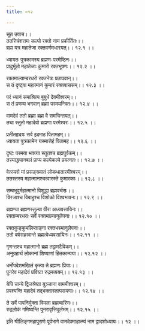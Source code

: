 ```yaml
---
title: ०१२

---
```

सूत उवाच।।  
ततस्त्रिंशत्तमः कल्पो रक्तो नाम प्रकीर्तितः।।  
ब्रह्म यत्र महातेजा रक्तवर्णमधारयत्।। १२.१ ।।  
  
ध्यायतः पुत्रकामस्य ब्रह्मणः परमेष्ठिनः।।  
प्रादुर्भूतो महातेजाः कुमारो रक्तभूषणः।। १२.२ ।।  
  
रक्तमाल्याम्बरधरो रक्तनेत्रः प्रतापवान्।।  
स तं दृष्ट्वा महात्मानं कुमारं रक्तवाससम्।। १२.३ ।।  
  
परं ध्यानं समाश्रित्य बुबुधे देवमीश्वरम्।।  
स तं प्रणम्य भगवान् ब्रह्मा परमयन्त्रितः।। १२.४ ।।  
  
वामदेवं ततो ब्रह्मा ब्रह्म वै समचिन्तयत्।।  
तथा स्तुतो महादेवो ब्रह्मणा परमेश्वरः।। १२.५ ।।  
  
प्रतीतहृदयः सर्व इदमाह पितामहम्।।  
ध्यायता पुत्रकामेन यस्मात्तेहं पितामह।। १२.६ ।।  
  
दृष्टः परमया भक्त्या स्तुतश्च ब्रह्मपुर्वकम्।।  
तस्माद्ध्यानबलं प्राप्य कल्पेकल्पे प्रयत्नतः।। १२.७ ।।  
  
वेत्स्यसे मां प्रसङ्ख्यातं लोकधातारमीश्वरम्।।  
ततस्तस्य महात्मानश्चत्वारस्ते कुमारकाः।। १२.८ ।।  
  
सम्बभूवुर्महात्मानो विशुद्धा ब्रह्मवर्चसः।।  
विरजाश्च विबाहुश्च विशोको विश्वभावनः।। १२.९ ।।  
  
ब्रह्मण्या ब्रह्मणस्तुल्या वीरा अध्यवसायिनः।।  
रक्ताम्बरधराः सर्वे रक्तमाल्यानुलेपनाः।। १२.१० ।।  
  
रक्तकुङ्कुमलिप्ताङ्गा रक्तभस्मानुलेपनाः।।  
ततो वर्षसहस्रान्ते ब्रह्मत्वेध्यवसायिनः।। १२.११ ।।  
  
गृणन्तश्च महात्मानो ब्रह्म तद्वामदैविकम्।।  
अनुग्रहार्थं लोकानां शिष्याणां हितकाम्यया।। १२.१२ ।।  
  
धर्मोपदेशमखिलं कृत्वा ते ब्रह्मणः प्रियाः।।  
पुनरेव महादेवं प्रविष्टा रुद्रमव्ययम्।। १२.१३ ।।  
  
येपि चान्ये द्विजश्रेष्ठा युञ्जाना वाममीश्वरम्।।  
प्रपश्यन्ति महादेवं तद्भक्तास्तत्परायणाः।। १२.१४ ।।  
  
ते सर्वे पापनिर्मुक्ता विमला ब्रह्मचारिणः।।  
रुद्रलोकं गमिष्यन्ति पुनरावृत्तिदुर्लभम्।। १२.१५ ।।  
  
इति श्रीलिङ्गमहापुराणे पूर्वभागे वामदेवमाहात्म्यं नाम द्वादशोध्यायः।। १२ ।।